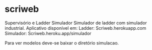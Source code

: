 # scriweb
Supervisório e Ladder Simulador
Simulador de ladder com simulador industrial.
Aplicativo disponível em:
Ladder: Scriweb.herokuapp.com
Simulador: Scriweb.heroku.app/simulador

Para ver modelos deve-se baixar o diretório simulacao.
